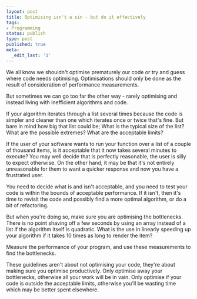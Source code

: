 ```yaml
---
layout: post
title: Optimising isn't a sin - but do it effectively
tags:
- Programming
status: publish
type: post
published: true
meta:
  _edit_last: '1'
---
```

We all know we shouldn't optimise prematurely our code or try and guess where code needs optimising. Optimisations should only be done as the result of consideration of performance measurements.

But sometimes we can go too far the other way - rarely optimising and instead living with inefficient algorithms and code.

If your algorithm iterates through a list several times because the code is simpler and cleaner than one which iterates once or twice that's fine. But bare in mind how big that list could be; What is the typical size of the list? What are the possible extremes? What are the acceptable limits?

If the user of your software wants to run your function over a list of a couple of thousand items, is it acceptable that it now takes several minutes to execute? You may well decide that is perfectly reasonable, the user is silly to expect otherwise. On the other hand, it may be that it's not entirely unreasonable for them to want a quicker response and now you have a frustrated user.

You need to decide what is and isn't acceptable, and you need to test your code is within the bounds of acceptable performance. If it isn't, then it's time to revisit the code and possibly find a more optimal algorithm, or do a bit of refactoring.

But when you're doing so, make sure you are optimising the bottlenecks. There is no point shaving off a few seconds by using an array instead of a list if the algorithm itself is quadratic. What is the use in linearly speeding up your algorithm if it takes 10 times as long to render the item?

Measure the performance of your program, and use these measurements to find the bottlenecks.

These guidelines aren't about not optimising your code, they're about making sure you optimise productively. Only optimise away your bottlenecks, otherwise all your work will be in vain. Only optimise if your code is outside the acceptable limits, otherwise you'll be wasting time which may be better spent elsewhere.
